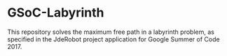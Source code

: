 # GSoC-Labyrinth
This repository solves the maximum free path in a labyrinth problem, as specified in the JdeRobot project application for Google Summer of Code 2017.
